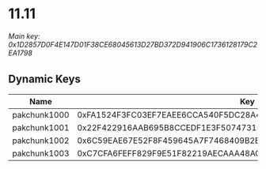 # 11.11

###### *Main key: 0x1D2857D0F4E147D01F38CE68045613D27BD372D941906C1736128179C2EA1798*

## Dynamic Keys

| Name         | Key                                                                |
|--------------|--------------------------------------------------------------------|
| pakchunk1000 | 0xFA1524F3FC03EF7EAEE6CCA540F5DC28A444A28E6F48F6963C6FB7C714F99C53 |
| pakchunk1001 | 0x22F422916AAB695B8CCEDF1E3F50747315B90DC6A2BFB9E3A3640715F645998F |
| pakchunk1002 | 0x6C59EAE67E52F8F459645A7F7468409B2EB79620D5CFBC2E7CCA8C9BAE41D051 |
| pakchunk1003 | 0xC7CFA6FEFF829F9E51F82219AECAAA48AC5AE49A6443240678B55327C7AFAE9C |
